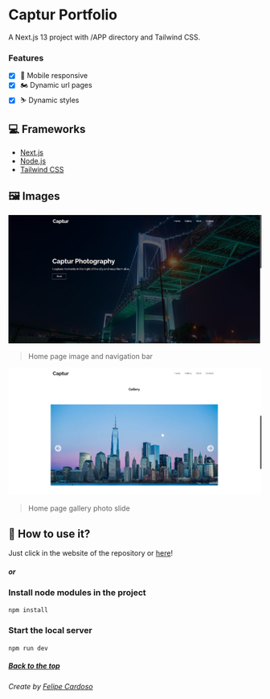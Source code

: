 # Captur Portfolio

A Next.js 13 project with /APP directory and Tailwind CSS.

### Features

- [x] 📱 Mobile responsive
- [x] 🏍 Dynamic url pages
- [x] ⛷ Dynamic styles

## 💻 Frameworks

- [Next.js](https://nextjs.org)
- [Node.js](https://nodejs.org)
- [Tailwind CSS](https://tailwindcss.com)

## 🖼️ Images

<img src="./public/print1.png" alt="Website home page">

> Home page image and navigation bar

<img src="./public/print2.png" alt="Website home gallery slider">

> Home page gallery photo slide

## 🚀 How to use it?

Just click in the website of the repository or [here](https://captur-one.vercel.app)!

##### or

### Install node modules in the project

```
npm install
```

### Start the local server

```
npm run dev
```

##### [Back to the top](https://github.com/imLymei/captur-proj#captur-portfolio)

###### Create by [Felipe Cardoso](https://lymei.art)
